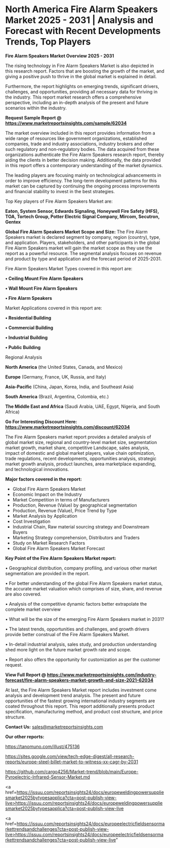  # North America Fire Alarm Speakers Market 2025 - 2031 | Analysis and Forecast with Recent Developments Trends, Top Players

<Strong> Fire Alarm Speakers Market Overview 2025 - 2031</strong>

The rising technology in Fire Alarm Speakers Market is also depicted in this research report. Factors that are boosting the growth of the market, and giving a positive push to thrive in the global market is explained in detail.

Furthermore, the report highlights on emerging trends, significant drivers, challenges, and opportunities, providing all necessary data for thriving in the industry. This report market research offers a comprehensive perspective, including an in-depth analysis of the present and future scenarios within the industry.

<strong>Request Sample Report @ <a href=https://www.marketreportsinsights.com/sample/62034>https://www.marketreportsinsights.com/sample/62034</a></strong>

The market overview included in this report provides information from a wide range of resources like government organizations, established companies, trade and industry associations, industry brokers and other such regulatory and non-regulatory bodies. The data acquired from these organizations authenticate the Fire Alarm Speakers research report, thereby aiding the clients in better decision making. Additionally, the data provided in this report offers a contemporary understanding of the market dynamics.

The leading players are focusing mainly on technological advancements in order to improve efficiency. The long-term development patterns for this market can be captured by continuing the ongoing process improvements and financial stability to invest in the best strategies.

Top Key players of Fire Alarm Speakers Market are:

<strong>Eaton, System Sensor, Edwards Signaling, Honeywell Fire Safety (HFS), TOA, Tortech Group, Potter Electric Signal Company, Mircom, Secutron, Gentex</strong>

<strong><b>Global Fire Alarm Speakers Market Scope and Size:</b></strong>
The Fire Alarm Speakers market is declared segment by company, region (country), type, and application. Players, stakeholders, and other participants in the global Fire Alarm Speakers market will gain the market scope as they use the report as a powerful resource. The segmental analysis focuses on revenue and product by type and application and the forecast period of 2025-2031.

Fire Alarm Speakers Market Types covered in this report are:

<strong>• Ceiling Mount Fire Alarm Speakers

• Wall Mount Fire Alarm Speakers

• Fire Alarm Speakers</strong>

Market Applications covered in this report are:

<strong>• Residential Building

• Commercial Building

• Industrial Building

• Public Building</strong> 

Regional Analysis

<strong>North America</strong> (the United States, Canada, and Mexico)

<strong>Europe</strong> (Germany, France, UK, Russia, and Italy)

<strong>Asia-Pacific</strong> (China, Japan, Korea, India, and Southeast Asia)

<strong>South America</strong> (Brazil, Argentina, Colombia, etc.)

<strong>The Middle East and Africa</strong> (Saudi Arabia, UAE, Egypt, Nigeria, and South Africa)

<strong>Go For Interesting Discount Here: <a href=https://www.marketreportsinsights.com/discount/62034>https://www.marketreportsinsights.com/discount/62034</a></strong>

The Fire Alarm Speakers market report provides a detailed analysis of global market size, regional and country-level market size, segmentation market growth, market share, competitive Landscape, sales analysis, impact of domestic and global market players, value chain optimization, trade regulations, recent developments, opportunities analysis, strategic market growth analysis, product launches, area marketplace expanding, and technological innovations.

<strong><b>Major factors covered in the report:</b></strong>
<ul>
  <li>Global Fire Alarm Speakers Market </li>
  <li>Economic Impact on the Industry</li>
  <li>Market Competition in terms of Manufacturers</li>
  <li>Production, Revenue (Value) by geographical segmentation</li>
  <li>Production, Revenue (Value), Price Trend by Type</li>
  <li>Market Analysis by Application</li>
  <li>Cost Investigation</li>
  <li>Industrial Chain, Raw material sourcing strategy and Downstream Buyers</li>
  <li>Marketing Strategy comprehension, Distributors and Traders</li>
  <li>Study on Market Research Factors</li>
  <li>Global Fire Alarm Speakers Market Forecast</li>
</ul>

<strong><b>Key Point of the Fire Alarm Speakers Market report:</b></strong>

• Geographical distribution, company profiling, and various other market segmentation are provided in the report.

• For better understanding of the global Fire Alarm Speakers market status, the accurate market valuation which comprises of size, share, and revenue are also covered.

• Analysis of the competitive dynamic factors better extrapolate the complete market overview

• What will be the size of the emerging Fire Alarm Speakers market in 2031?

• The latest trends, opportunities and challenges, and growth drivers provide better construal of the Fire Alarm Speakers Market.

• In-detail industrial analysis, sales study, and production understanding shed more light on the future market growth rate and scope.

• Report also offers the opportunity for customization as per the customer request.

<strong><b>View Full Report @ <a href=https://www.marketreportsinsights.com/industry-forecast/fire-alarm-speakers-market-growth-and-size-2021-62034>https://www.marketreportsinsights.com/industry-forecast/fire-alarm-speakers-market-growth-and-size-2021-62034</a></b></strong>


At last, the Fire Alarm Speakers Market report includes investment come analysis and development trend analysis. The present and future opportunities of the fastest growing international industry segments are coated throughout this report. This report additionally presents product specification, manufacturing method, and product cost structure, and price structure.

<strong>Contact Us:</strong>
sales@marketreportsinsights.com

<strong>Our other reports:</strong>

<a href=https://tanomuno.com/illust/475136>https://tanomuno.com/illust/475136</a>

<a href=https://sites.google.com/view/tech-edge-digest/all-research-reports/europe-steel-billet-market-to-witness-xx-cagr-by-2031>https://sites.google.com/view/tech-edge-digest/all-research-reports/europe-steel-billet-market-to-witness-xx-cagr-by-2031</a>

<a href=https://github.com/cargo4256/Market-trend/blob/main/Europe-Pyroelectric-Infrared-Sensor-Market.md>https://github.com/cargo4256/Market-trend/blob/main/Europe-Pyroelectric-Infrared-Sensor-Market.md</a>

<a href=https://issuu.com/reportsinsights24/docs/europeweldingpowersuppliesmarket2025bytypesapplica?cta=post-publish-view-live>https://issuu.com/reportsinsights24/docs/europeweldingpowersuppliesmarket2025bytypesapplica?cta=post-publish-view-live</a>

<a href=https://issuu.com/reportsinsights24/docs/europeelectricfieldsensormarkettrendsandchallenges?cta=post-publish-view-live>https://issuu.com/reportsinsights24/docs/europeelectricfieldsensormarkettrendsandchallenges?cta=post-publish-view-live</a>"
